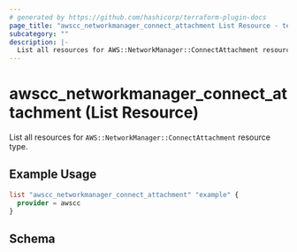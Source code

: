 ```yaml
---
# generated by https://github.com/hashicorp/terraform-plugin-docs
page_title: "awscc_networkmanager_connect_attachment List Resource - terraform-provider-awscc"
subcategory: ""
description: |-
  List all resources for AWS::NetworkManager::ConnectAttachment resource type.
---
```


# awscc_networkmanager_connect_attachment (List Resource)

List all resources for `AWS::NetworkManager::ConnectAttachment` resource type.

## Example Usage

```terraform
list "awscc_networkmanager_connect_attachment" "example" {
  provider = awscc
}
```

<!-- schema generated by tfplugindocs -->
## Schema
